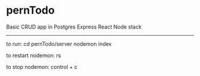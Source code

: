 # pernTodo
Basic CRUD app in Postgres Express React Node stack

- - - 

to run: 
cd pernTodo/server
nodemon index

to restart nodemon: 
rs

to stop nodemon:
control + c
